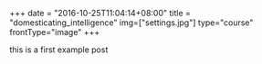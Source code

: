 +++
date = "2016-10-25T11:04:14+08:00"
title = "domesticating_intelligence"
img=["settings.jpg"]
type="course"
frontType="image"
+++

this is a first example post
